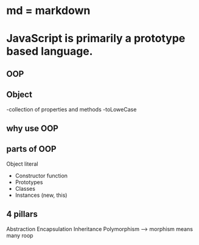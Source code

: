 # md = markdown
# JavaScript is primarily a prototype based language.

## OOP

## Object
-collection of properties and methods
-toLoweCase

## why use OOP

## parts of OOP
Object literal

- Constructor function
- Prototypes
- Classes
- Instances (new, this)

## 4 pillars
Abstraction
Encapsulation
Inheritance
Polymorphism --> morphism means many roop
 